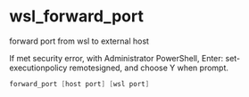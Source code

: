 # wsl_forward_port
forward port from wsl to external host
 
If met security error, with Administrator PowerShell, Enter: set-executionpolicy remotesigned, and choose Y when prompt.

```powershell
forward_port [host port] [wsl port]
```
